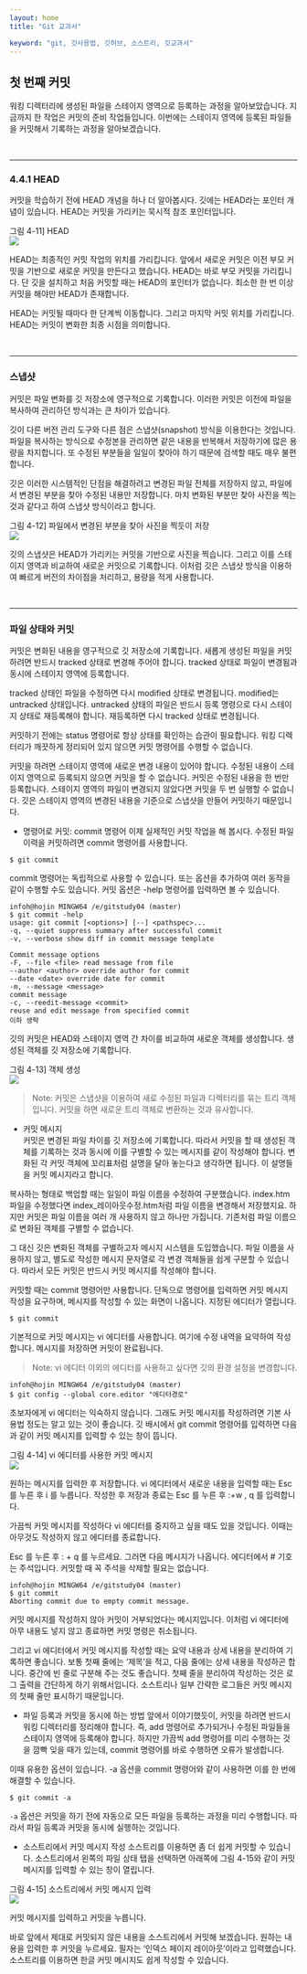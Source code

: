 ```yaml
---
layout: home
title: "Git 교과서"

keyword: "git, 깃사용법, 깃허브, 소스트리, 깃교과서"
---
```

## 첫 번째 커밋
워킹 디렉터리에 생성된 파일을 스테이지 영역으로 등록하는 과정을 알아보았습니다. 지금까지 한 작업은 커밋의 준비 작업들입니다. 이번에는 스테이지 영역에 등록된 파일들을 커밋해서 기록하는 과정을 알아보겠습니다.  

<br>
<hr>

### 4.4.1 HEAD
커밋을 학습하기 전에 HEAD 개념을 하나 더 알아봅시다. 깃에는 HEAD라는 포인터 개념이 있습니다. HEAD는 커밋을 가리키는 묵시적 참조 포인터입니다.  

그림 4-11] HEAD  
![](./img/04-11.jpg) 

HEAD는 최종적인 커밋 작업의 위치를 가리킵니다. 앞에서 새로운 커밋은 이전 부모 커밋을 기반으로 새로운 커밋을 만든다고 했습니다. HEAD는 바로 부모 커밋을 가리킵니다. 단 깃을 설치하고 처음 커밋할 때는 HEAD의 포인터가 없습니다. 최소한 한 번 이상 커밋을 해야만 HEAD가 존재합니다.  

HEAD는 커밋될 때마다 한 단계씩 이동합니다. 그리고 마지막 커밋 위치를 가리킵니다. HEAD는 커밋이 변화한 최종 시점을 의미합니다.  

<br>
<hr>

### 스냅샷
커밋은 파일 변화를 깃 저장소에 영구적으로 기록합니다. 이러한 커밋은 이전에 파일을 복사하여 관리하던 방식과는 큰 차이가 있습니다.  

깃이 다른 버전 관리 도구와 다른 점은 스냅샷(snapshot) 방식을 이용한다는 것입니다. 파일을 복사하는 방식으로 수정본을 관리하면 같은 내용을 반복해서 저장하기에 많은 용량을 차지합니다. 또 수정된 부분들을 일일이 찾아야 하기 때문에 검색할 때도 매우 불편합니다.  

깃은 이러한 시스템적인 단점을 해결하려고 변경된 파일 전체를 저장하지 않고, 파일에서 변경된 부분을 찾아 수정된 내용만 저장합니다. 마치 변화된 부분만 찾아 사진을 찍는 것과 같다고 하여 스냅샷 방식이라고 합니다.  

그림 4-12] 파일에서 변경된 부분을 찾아 사진을 찍듯이 저장  
![](./img/04-12.jpg) 

깃의 스냅샷은 HEAD가 가리키는 커밋을 기반으로 사진을 찍습니다. 그리고 이를 스테이지 영역과 비교하여 새로운 커밋으로 기록합니다. 이처럼 깃은 스냅샷 방식을 이용하여 빠르게 버전의 차이점을 처리하고, 용량을 적게 사용합니다.  

<br>
<hr>

### 파일 상태와 커밋
커밋은 변화된 내용을 영구적으로 깃 저장소에 기록합니다. 새롭게 생성된 파일을 커밋하려면 반드시 tracked 상태로 변경해 주어야 합니다. tracked 상태로 파일이 변경됨과 동시에 스테이지 영역에 등록합니다.  

tracked 상태인 파일을 수정하면 다시 modified 상태로 변경됩니다. modified는 untracked 상태입니다. untracked 상태의 파일은 반드시 등록 명령으로 다시 스테이지 상태로 재등록해야 합니다. 재등록하면 다시 tracked 상태로 변경됩니다.  

커밋하기 전에는 status 명령어로 항상 상태를 확인하는 습관이 필요합니다. 워킹 디렉터리가 깨끗하게 정리되어 있지 않으면 커밋 명령어를 수행할 수 없습니다.  

커밋을 하려면 스테이지 영역에 새로운 변경 내용이 있어야 합니다. 수정된 내용이 스테이지 영역으로 등록되지 않으면 커밋을 할 수 없습니다. 커밋은 수정된 내용을 한 번만 등록합니다. 스테이지 영역의 파일이 변경되지 않았다면 커밋을 두 번 실행할 수 없습니다. 깃은 스테이지 영역의 변경된 내용을 기준으로 스냅샷을 만들어 커밋하기 때문입니다.  

* 명령어로 커밋: commit 명령어
이제 실제적인 커밋 작업을 해 봅시다. 수정된 파일 이력을 커밋하려면 commit 명령어를 사용합니다.  

```
$ git commit
```
 
commit 명령어는 독립적으로 사용할 수 있습니다. 또는 옵션을 추가하여 여러 동작을 같이 수행할 수도 있습니다. 커밋 옵션은 -help 명령어를 입력하면 볼 수 있습니다.  

```
infoh@hojin MINGW64 /e/gitstudy04 (master)
$ git commit -help
usage: git commit [<options>] [--] <pathspec>...
-q, --quiet suppress summary after successful commit
-v, --verbose show diff in commit message template

Commit message options
-F, --file <file> read message from file
--author <author> override author for commit
--date <date> override date for commit
-m, --message <message>
commit message
-c, --reedit-message <commit>
reuse and edit message from specified commit
이하 생략
```

깃의 커밋은 HEAD와 스테이지 영역 간 차이를 비교하여 새로운 객체를 생성합니다. 생성된 객체를 깃 저장소에 기록합니다.  

그림 4-13] 객체 생성  
![](./img/04-13.jpg) 

>Note: 커밋은 스냅샷을 이용하여 새로 수정된 파일과 디렉터리를 묶는 트리 객체입니다. 커밋을 하면 새로운 트리 객체로 변환하는 것과 유사합니다.  

* 커밋 메시지  
커밋은 변경된 파일 차이를 깃 저장소에 기록합니다. 따라서 커밋을 할 때 생성된 객체를 기록하는 것과 동시에 이를 구별할 수 있는 메시지를 같이 작성해야 합니다. 변화된 각 커밋 객체에 꼬리표처럼 설명을 달아 놓는다고 생각하면 됩니다. 이 설명들을 커밋 메시지라고 합니다.  

복사하는 형태로 백업할 때는 일일이 파일 이름을 수정하여 구분했습니다. index.htm 파일을 수정했다면 index_레이아웃수정.htm처럼 파일 이름을 변경해서 저장했지요. 하지만 커밋은 파일 이름을 여러 개 사용하지 않고 하나만 가집니다. 기존처럼 파일 이름으로 변화된 객체를 구별할 수 없습니다.  

그 대신 깃은 변화된 객체를 구별하고자 메시지 시스템을 도입했습니다. 파일 이름을 사용하지 않고, 별도로 작성한 메시지 문자열로 각 변경 객체들을 쉽게 구분할 수 있습니다. 따라서 모든 커밋은 반드시 커밋 메시지를 작성해야 합니다.  

커밋할 때는 commit 명령어만 사용합니다. 단독으로 명령어를 입력하면 커밋 메시지 작성을 요구하며, 메시지를 작성할 수 있는 화면이 나옵니다. 지정된 에디터가 열립니다.  

```
$ git commit
```
 

기본적으로 커밋 메시지는 vi 에디터를 사용합니다. 여기에 수정 내역을 요약하여 작성합니다. 메시지를 저장하면 커밋이 완료됩니다.  

>Note: vi 에디터 이외의 에디터를 사용하고 싶다면 깃의 환경 설정을 변경합니다.  

```
infoh@hojin MINGW64 /e/gitstudy04 (master)
$ git config --global core.editor "에디터경로"
``` 

초보자에게 vi 에디터는 익숙하지 않습니다. 그래도 커밋 메시지를 작성하려면 기본 사용법 정도는 알고 있는 것이 좋습니다. 깃 배시에서 git commit 명령어를 입력하면 다음과 같이 커밋 메시지를 입력할 수 있는 창이 뜹니다.  

그림 4-14] vi 에디터를 사용한 커밋 메시지  
![](./img/04-14.jpg) 

원하는 메시지를 입력한 후 저장합니다. vi 에디터에서 새로운 내용을 입력할 때는 Esc 를 누른 후 i 를 누릅니다. 작성한 후 저장과 종료는 Esc 를 누른 후 :+w , q 를 입력합니다.  

가끔씩 커밋 메시지를 작성하다 vi 에디터를 중지하고 싶을 때도 있을 것입니다. 이때는 아무것도 작성하지 않고 에디터를 종료합니다.  

Esc 를 누른 후 : + q 를 누르세요. 그러면 다음 메시지가 나옵니다. 에디터에서 # 기호는 주석입니다. 커밋할 때 꼭 주석을 삭제할 필요는 없습니다.  

```
infoh@hojin MINGW64 /e/gitstudy04 (master)
$ git commit
Aborting commit due to empty commit message.
```

커밋 메시지를 작성하지 않아 커밋이 거부되었다는 메시지입니다. 이처럼 vi 에디터에 아무 내용도 넣지 않고 종료하면 커밋 명령은 취소됩니다.  

그리고 vi 에디터에서 커밋 메시지를 작성할 때는 요약 내용과 상세 내용을 분리하여 기록하면 좋습니다. 보통 첫째 줄에는 ‘제목’을 적고, 다음 줄에는 상세 내용을 작성하곤 합니다. 중간에 빈 줄로 구분해 주는 것도 좋습니다. 첫째 줄을 분리하여 작성하는 것은 로그 출력을 간단하게 하기 위해서입니다. 소스트리나 일부 간략한 로그들은 커밋 메시지의 첫째 줄만 표시하기 때문입니다.  

* 파일 등록과 커밋을 동시에 하는 방법
앞에서 이야기했듯이, 커밋을 하려면 반드시 워킹 디렉터리를 정리해야 합니다. 즉, add 명령어로 추가되거나 수정된 파일들을 스테이지 영역에 등록해야 합니다. 하지만 가끔씩 add 명령어를 미리 수행하는 것을 깜빡 잊을 때가 있는데, commit 명령어를 바로 수행하면 오류가 발생합니다.  

이때 유용한 옵션이 있습니다. -a 옵션을 commit 명령어와 같이 사용하면 이를 한 번에 해결할 수 있습니다.  

```
$ git commit -a
```

`-a` 옵션은 커밋을 하기 전에 자동으로 모든 파일을 등록하는 과정을 미리 수행합니다. 따라서 파일 등록과 커밋을 동시에 실행하는 것입니다.  

* 소스트리에서 커밋 메시지 작성
소스트리를 이용하면 좀 더 쉽게 커밋할 수 있습니다. 소스트리에서 왼쪽의 파일 상태 탭을 선택하면 아래쪽에 그림 4-15와 같이 커밋 메시지를 입력할 수 있는 창이 열립니다.  

그림 4-15] 소스트리에서 커밋 메시지 입력  
![](./img/04-15.jpg) 

커밋 메시지를 입력하고 커밋을 누릅니다.  

바로 앞에서 제대로 커밋되지 않은 내용을 소스트리에서 커밋해 보겠습니다. 원하는 내용을 입력한 후 커밋을 누르세요. 필자는 ‘인덱스 페이지 레이아웃’이라고 입력했습니다. 소스트리를 이용하면 한글 커밋 메시지도 쉽게 작성할 수 있습니다.  

<br><br>